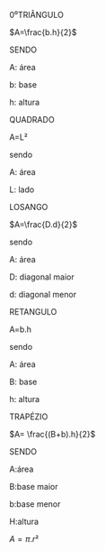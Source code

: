 0⁰TRIÂNGULO 

$A=\frac{b.h}{2}$

SENDO 


A: área


b: base


h: altura





QUADRADO 


A=L²


sendo


A: área



L: lado


LOSANGO

$A=\frac{D.d}{2}$


sendo


A: área

D: diagonal maior

d: diagonal menor 



RETANGULO


A=b.h

sendo

A: área


B: base


h: altura


TRAPÉZIO 


$A= \frac{(B+b).h}{2}$



SENDO



A:área


B:base maior


b:base menor


H:altura



$A=\pi.{r²}$
